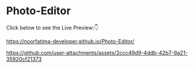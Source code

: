 # Photo-Editor 


Click below to see the Live Preview:👇

https://noorfatima-developer.github.io/Photo-Editor/


https://github.com/user-attachments/assets/2ccc49d9-4ddb-42b7-9a21-35920cf21373
